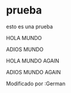 # prueba
esto es una prueba 


HOLA MUNDO


ADIOS MUNDO

HOLA MUNDO AGAIN

ADIOS MUNDO AGAIN

Modificado por :German
